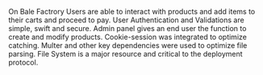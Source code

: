 On Bale Factrory
Users are able to interact with products and add items to their carts and proceed to pay.
User Authentication and Validations are simple, swift and secure.
Admin panel gives an end user the function to create and modify products.
Cookie-session was integrated to optimize catching.
Multer and other key dependencies were used to optimize file parsing.
File System is a major resource and critical to the deployment protocol.
